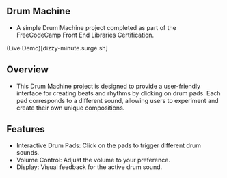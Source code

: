 


## Drum Machine
* A simple Drum Machine project completed as part of the FreeCodeCamp Front End Libraries Certification.

(Live Demo)[dizzy-minute.surge.sh]


## Overview
* This Drum Machine project is designed to provide a user-friendly interface for creating beats and rhythms by clicking on drum pads. Each pad corresponds to a different sound, allowing users to experiment and create their own unique compositions.

## Features
* Interactive Drum Pads: Click on the pads to trigger different drum sounds.
* Volume Control: Adjust the volume to your preference.
* Display: Visual feedback for the active drum sound.